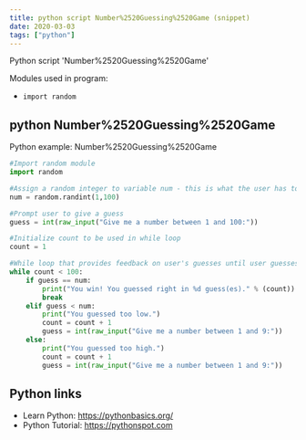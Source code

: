 ```yaml
---
title: python script Number%2520Guessing%2520Game (snippet)
date: 2020-03-03
tags: ["python"]
---
```

Python script 'Number%2520Guessing%2520Game'


Modules used in program: 
* `import random`

## python Number%2520Guessing%2520Game

Python example: Number%2520Guessing%2520Game

```python
#Import random module
import random

#Assign a random integer to variable num - this is what the user has to guess
num = random.randint(1,100)

#Prompt user to give a guess
guess = int(raw_input("Give me a number between 1 and 100:"))

#Initialize count to be used in while loop
count = 1

#While loop that provides feedback on user's guesses until user guesses correctly
while count < 100:
    if guess == num:
        print("You win! You guessed right in %d guess(es)." % (count))
        break
    elif guess < num:
        print("You guessed too low.")
        count = count + 1
        guess = int(raw_input("Give me a number between 1 and 9:"))
    else:
        print("You guessed too high.")
        count = count + 1
        guess = int(raw_input("Give me a number between 1 and 9:"))

```

## Python links

- Learn Python: https://pythonbasics.org/
- Python Tutorial: https://pythonspot.com
